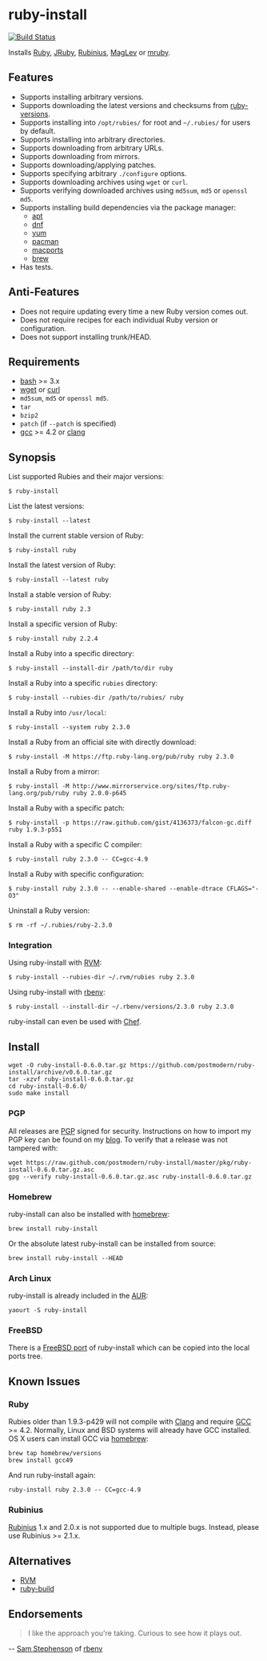 # ruby-install

[![Build Status](https://travis-ci.org/postmodern/ruby-install.svg?branch=master)](https://travis-ci.org/postmodern/ruby-install)

Installs [Ruby], [JRuby], [Rubinius], [MagLev] or [mruby].

## Features

* Supports installing arbitrary versions.
* Supports downloading the latest versions and checksums from [ruby-versions].
* Supports installing into `/opt/rubies/` for root and `~/.rubies/` for users
  by default.
* Supports installing into arbitrary directories.
* Supports downloading from arbitrary URLs.
* Supports downloading from mirrors.
* Supports downloading/applying patches.
* Supports specifying arbitrary `./configure` options.
* Supports downloading archives using `wget` or `curl`.
* Supports verifying downloaded archives using `md5sum`, `md5` or `openssl md5`.
* Supports installing build dependencies via the package manager:
  * [apt]
  * [dnf]
  * [yum]
  * [pacman]
  * [macports]
  * [brew]
* Has tests.

## Anti-Features

* Does not require updating every time a new Ruby version comes out.
* Does not require recipes for each individual Ruby version or configuration.
* Does not support installing trunk/HEAD.

## Requirements

* [bash] >= 3.x
* [wget] or [curl]
* `md5sum`, `md5` or `openssl md5`.
* `tar`
* `bzip2`
* `patch` (if `--patch` is specified)
* [gcc] >= 4.2 or [clang]

## Synopsis

List supported Rubies and their major versions:

    $ ruby-install

List the latest versions:

    $ ruby-install --latest

Install the current stable version of Ruby:

    $ ruby-install ruby

Install the latest version of Ruby:

    $ ruby-install --latest ruby

Install a stable version of Ruby:

    $ ruby-install ruby 2.3

Install a specific version of Ruby:

    $ ruby-install ruby 2.2.4

Install a Ruby into a specific directory:

    $ ruby-install --install-dir /path/to/dir ruby

Install a Ruby into a specific `rubies` directory:

    $ ruby-install --rubies-dir /path/to/rubies/ ruby

Install a Ruby into `/usr/local`:

    $ ruby-install --system ruby 2.3.0

Install a Ruby from an official site with directly download:

    $ ruby-install -M https://ftp.ruby-lang.org/pub/ruby ruby 2.3.0

Install a Ruby from a mirror:

    $ ruby-install -M http://www.mirrorservice.org/sites/ftp.ruby-lang.org/pub/ruby ruby 2.0.0-p645

Install a Ruby with a specific patch:

    $ ruby-install -p https://raw.github.com/gist/4136373/falcon-gc.diff ruby 1.9.3-p551

Install a Ruby with a specific C compiler:

    $ ruby-install ruby 2.3.0 -- CC=gcc-4.9

Install a Ruby with specific configuration:

    $ ruby-install ruby 2.3.0 -- --enable-shared --enable-dtrace CFLAGS="-O3"

Uninstall a Ruby version:

    $ rm -rf ~/.rubies/ruby-2.3.0

### Integration

Using ruby-install with [RVM]:

    $ ruby-install --rubies-dir ~/.rvm/rubies ruby 2.3.0

Using ruby-install with [rbenv]:

    $ ruby-install --install-dir ~/.rbenv/versions/2.3.0 ruby 2.3.0

ruby-install can even be used with [Chef].

## Install

    wget -O ruby-install-0.6.0.tar.gz https://github.com/postmodern/ruby-install/archive/v0.6.0.tar.gz
    tar -xzvf ruby-install-0.6.0.tar.gz
    cd ruby-install-0.6.0/
    sudo make install

### PGP

All releases are [PGP] signed for security. Instructions on how to import my
PGP key can be found on my [blog][1]. To verify that a release was not tampered
with:

    wget https://raw.github.com/postmodern/ruby-install/master/pkg/ruby-install-0.6.0.tar.gz.asc
    gpg --verify ruby-install-0.6.0.tar.gz.asc ruby-install-0.6.0.tar.gz

### Homebrew

ruby-install can also be installed with [homebrew]:

    brew install ruby-install

Or the absolute latest ruby-install can be installed from source:

    brew install ruby-install --HEAD

### Arch Linux

ruby-install is already included in the [AUR]:

    yaourt -S ruby-install

### FreeBSD

There is a [FreeBSD port] of ruby-install which can be copied into the local
ports tree.

## Known Issues

### Ruby

Rubies older than 1.9.3-p429 will not compile with [Clang][clang] and require
[GCC][gcc] >= 4.2. Normally, Linux and BSD systems will already have GCC
installed. OS X users can install GCC via [homebrew]:

    brew tap homebrew/versions
    brew install gcc49

And run ruby-install again:

    ruby-install ruby 2.3.0 -- CC=gcc-4.9

### Rubinius

[Rubinius] 1.x and 2.0.x is not supported due to multiple bugs.
Instead, please use Rubinius >= 2.1.x.

## Alternatives

* [RVM]
* [ruby-build]

## Endorsements

> I like the approach you're taking. Curious to see how it plays out.

-- [Sam Stephenson](https://twitter.com/sstephenson/status/334461494668443649)
of [rbenv]

[ruby-versions]: https://github.com/postmodern/ruby-versions#readme

[Ruby]: http://www.ruby-lang.org/
[JRuby]: http://jruby.org/
[Rubinius]: http://rubini.us/
[MagLev]: http://maglev.github.io/
[mruby]: https://github.com/mruby/mruby#readme

[apt]: http://wiki.debian.org/Apt
[dnf]: https://fedoraproject.org/wiki/Features/DNF
[yum]: http://yum.baseurl.org/
[pacman]: https://wiki.archlinux.org/index.php/Pacman
[macports]: https://www.macports.org/
[brew]: http://brew.sh

[bash]: http://www.gnu.org/software/bash/
[wget]: http://www.gnu.org/software/wget/
[curl]: http://curl.haxx.se/

[gcc]: http://gcc.gnu.org/
[clang]: http://clang.llvm.org/

[RVM]: https://rvm.io/
[rbenv]: https://github.com/sstephenson/rbenv#readme
[ruby-build]: https://github.com/sstephenson/ruby-build#readme
[Chef]: https://github.com/rosstimson/chef-ruby_install#readme

[PGP]: http://en.wikipedia.org/wiki/Pretty_Good_Privacy
[1]: http://postmodern.github.com/contact.html#pgp

[homebrew]: http://brew.sh/
[AUR]: https://aur.archlinux.org/packages/ruby-install/
[FreeBSD port]: https://github.com/steakknife/ruby-install-freebsd#readme
